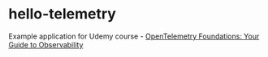 # hello-telemetry

Example application for Udemy course - [OpenTelemetry Foundations: Your Guide to Observability](https://www.udemy.com/course/opentelemetry-foundations)